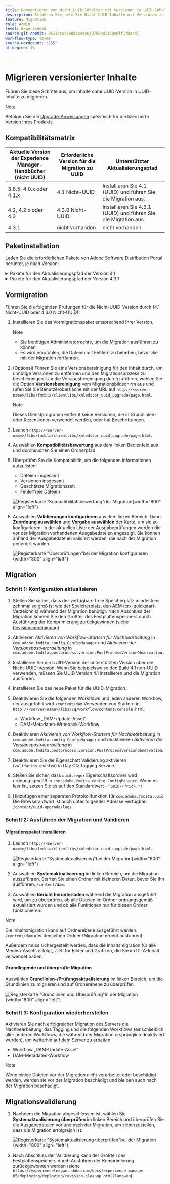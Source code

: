 ```yaml
---
title: Konvertieren von Nicht-UUID-Inhalten mit Versionen in UUID-Inhalt
description: Erfahren Sie, wie Sie Nicht-UUID-Inhalte mit Versionen zu UUID-Inhalten migrieren.
feature: Migration
role: Admin
level: Experienced
source-git-commit: 0513ecac38840a4cc649758bd1180edff1f8aed1
workflow-type: tm+mt
source-wordcount: '755'
ht-degree: 1%

---
```


# Migrieren versionierter Inhalte

Führen Sie diese Schritte aus, um Inhalte ohne UUID-Version in UUID-Inhalte zu migrieren.

>[!NOTE]
>
>Befolgen Sie die [Upgrade-Anweisungen](./upgrade-xml-documentation.md) spezifisch für die lizenzierte Version Ihres Produkts.

## Kompatibilitätsmatrix

| Aktuelle Version der Experience Manager-Handbücher (nicht UUID) | Erforderliche Version für die Migration zu UUID | Unterstützter Aktualisierungspfad |
|---|---|---|
| 3.8.5, 4.0.x oder 4.1.x | 4.1 Nicht-UUID | Installieren Sie 4.1 (UUID) und führen Sie die Migration aus. |
| 4.2, 4.2.x oder 4.3 | 4.3.0 Nicht-UUID | Installieren Sie 4.3.1 (UUID) und führen Sie die Migration aus. |
| 4.3.1 | nicht vorhanden | nicht vorhanden |

## Paketinstallation

Laden Sie die erforderlichen Pakete von Adobe Software Distribution Portal herunter, je nach Version:
<details>
<summary>  Pakete für den Aktualisierungspfad der Version 4.1</summary>

1. **Vormigration**: [com.adobe.guides.pre-uuid-migration-1.0.9.zip](https://experience.adobe.com/#/downloads/content/software-distribution/en/aem.html?package=%2Fcontent%2Fsoftware-distribution%2Fen%2Fdetails.html%2Fcontent%2Fdam%2Faem%2Fpublic%2Faemdox%2Fother-packages%2Fuuid-migration%2F1-0%2Fcom.adobe.guides.pre-uuid-migration-1.0.9.zip)
1. **Migration**: [com.adobe.guides.uuid-upgrade-1.0.19.zip](https://experience.adobe.com/#/downloads/content/software-distribution/en/aem.html?package=%2Fcontent%2Fsoftware-distribution%2Fen%2Fdetails.html%2Fcontent%2Fdam%2Faem%2Fpublic%2Faemdox%2Fother-packages%2Fuuid-migration%2F1-0%2Fcom.adobe.guides.uuid-upgrade-1.0.19.zip)
</details>


<details>
<summary> Pakete für den Aktualisierungspfad der Version 4.3.1</summary>

1. **Vormigration**: [com.adobe.guides.pre-uuid-migration-1.1.3.zip](https://experience.adobe.com/#/downloads/content/software-distribution/en/aem.html?package=%2Fcontent%2Fsoftware-distribution%2Fen%2Fdetails.html%2Fcontent%2Fdam%2Faem%2Fpublic%2Faemdox%2Fother-packages%2Fuuid-migration%2Fcom.adobe.guides.pre-uuid-migration-1.1.3.zip)
1. **Migration**: [com.adobe.guides.uuid-upgrade-1.1.15.zip](https://experience.adobe.com/#/downloads/content/software-distribution/en/aem.html?package=%2Fcontent%2Fsoftware-distribution%2Fen%2Fdetails.html%2Fcontent%2Fdam%2Faem%2Fpublic%2Faemdox%2Fother-packages%2Fuuid-migration%2Fcom.adobe.guides.uuid-upgrade-1.1.15.zip)

</details>

## Vormigration

Führen Sie die folgenden Prüfungen für die Nicht-UUID-Version durch (4.1 Nicht-UUID oder 4.3.0 Nicht-UUID):

1. Installieren Sie das Vormigrationspaket entsprechend Ihrer Version.

   >[!NOTE]
   >
   >* Sie benötigen Administratorrechte, um die Migration ausführen zu können.
   >* Es wird empfohlen, die Dateien mit Fehlern zu beheben, bevor Sie mit der Migration fortfahren.

1. (Optional) Führen Sie eine Versionsbereinigung für den Inhalt durch, um unnötige Versionen zu entfernen und den Migrationsprozess zu beschleunigen. Um die Versionsbereinigung durchzuführen, wählen Sie die Option **Versionsbereinigung** vom Migrationsbildschirm aus und rufen Sie die Benutzeroberfläche mit der URL auf `http://<server- name>/libs/fmdita/clientlibs/xmleditor_uuid_upgrade/page.html`.
   >[!NOTE]
   >
   >Dieses Dienstprogramm entfernt keine Versionen, die in Grundlinien- oder Rezensionen verwendet werden, oder hat Beschriftungen.

1. Launch `http://<server-name>/libs/fmdita/clientlibs/xmleditor_uuid_upgrade/page.html`.
1. Auswählen **Kompatibilitätsbewertung**  aus dem linken Bedienfeld aus und durchsuchen Sie einen Ordnerpfad.
1. Überprüfen Sie die Kompatibilität, um die folgenden Informationen aufzulisten:
   * Dateien insgesamt
   * Versionen insgesamt
   * Geschätzte Migrationszeit
   * Fehlerfreie Dateien

   ![Registerkarte &quot;Kompatibilitätsbewertung&quot;der Migration](assets/migration-compatibility-assessment.png){width="800" align="left"}


1. Auswählen **Validierungen konfigurieren** aus dem linken Bereich. Dann **Zuordnung auswählen** und **Vorgabe auswählen** der Karte, um sie zu konfigurieren. In der aktuellen Liste der Ausgabeprüfungen werden die vor der Migration vorhandenen Ausgabedateien angezeigt. Sie können anhand der Ausgabedateien validiert werden, die nach der Migration generiert wurden.

   ![Registerkarte &quot;Überprüfungen&quot;bei der Migration konfigurieren](assets/migration-configure-validation.png){width="800" align="left"}




## Migration

### Schritt 1: Konfiguration aktualisieren

1. Stellen Sie sicher, dass der verfügbare freie Speicherplatz mindestens zehnmal so groß ist wie der Speicherplatz, den AEM (crx-quickstart-Verzeichnis) während der Migration benötigt. Nach Abschluss der Migration können Sie den Großteil des Festplattenspeichers durch Ausführung der Komprimierung zurückgewinnen (siehe [Revisionsbereinigung](https://experienceleague.adobe.com/docs/experience-manager-65/deploying/deploying/revision-cleanup.html?lang=de)).

1. Aktivieren *Aktivieren von Workflow-Startern für Nachbearbeitung* in `com.adobe.fmdita.config.ConfigManager` und *Aktivieren der Versionspostverarbeitung* in `com.adobe.fmdita.postprocess.version.PostProcessVersionObservation.`

1. Installieren Sie die UUID-Version der unterstützten Version über die Nicht-UUID-Version. Wenn Sie beispielsweise den Build 4.1 non-UUID verwenden, müssen Sie UUID Version 4.1 installieren und die Migration ausführen.

1. Installieren Sie das neue Paket für die UUID-Migration.

1. Deaktivieren Sie die folgenden Workflows und jeden anderen Workflow, der ausgeführt wird `/content/dam` Verwenden von Startern in `http://<server-name>/libs/cq/workflow/content/console.html`.

   * Workflow „DAM-Update-Asset“
   * DAM-Metadaten-Writeback-Workflow

1. Deaktivieren *Aktivieren von Workflow-Startern für Nachbearbeitung* in `com.adobe.fmdita.config.ConfigManager` und deaktivieren *Aktivieren der Versionspostverarbeitung* in `com.adobe.fmdita.postprocess.version.PostProcessVersionObservation`.

1. Deaktivieren Sie die Eigenschaft Validierung aktivieren (`validation.enabled`) in Day CQ Tagging Service.

1. Stellen Sie sicher, dass `uuid.regex` Eigenschaftsordner wird ordnungsgemäß in `com.adobe.fmdita.config.ConfigManager`. Wenn es leer ist, setzen Sie es auf den Standardwert - `^GUID-(?<id>.*)`.
1. Hinzufügen einer separaten Protokollfunktion für `com.adobe.fmdita.uuid` Die Browserantwort ist auch unter folgender Adresse verfügbar: `/content/uuid-upgrade/logs`.

### Schritt 2: Ausführen der Migration und Validieren

#### Migrationspaket installieren

1. Launch `http://<server-name>/libs/fmdita/clientlibs/xmleditor_uuid_upgrade/page.html`.

   ![Registerkarte &quot;Systemaktualisierung&quot;bei der Migration](assets/migration-system-upgrade.png){width="800" align="left"}

1. Auswählen **Systemaktualisierung** im linken Bereich, um die Migration auszuführen. Starten Sie einen Ordner mit kleineren Daten, bevor Sie ihn ausführen. `/content/dam`.

1. Auswählen **Bericht herunterladen** während die Migration ausgeführt wird, um zu überprüfen, ob alle Dateien im Ordner ordnungsgemäß aktualisiert wurden und ob alle Funktionen nur für diesen Ordner funktionieren.


>[!NOTE]
>
> Die Inhaltsmigration kann auf Ordnerebene ausgeführt werden. `/content/dam`oder denselben Ordner (Migration erneut ausführen).

Außerdem muss sichergestellt werden, dass die Inhaltsmigration für alle Medien-Assets erfolgt, z. B. für Bilder und Grafiken, die Sie im DITA-Inhalt verwendet haben.

#### Grundlegende und überprüfte Migration

Auswählen **Grundlinien-/Prüfungsaktualisierung** im linken Bereich, um die Grundlinien zu migrieren und auf Ordnerebene zu überprüfen.

![Registerkarte &quot;Grundlinien und Überprüfung&quot;in der Migration](assets/migration-baseline-review-upgrade.png){width="800" align="left"}


### Schritt 3: Konfiguration wiederherstellen

Aktivieren Sie nach erfolgreicher Migration des Servers die Nachbearbeitung, das Tagging und die folgenden Workflows (einschließlich aller anderen Workflows, die während der Migration ursprünglich deaktiviert wurden), um weiterhin auf dem Server zu arbeiten.

* Workflow „DAM-Update-Asset“
* DAM-Metadaten-Workflow

>[!NOTE]
>
>Wenn einige Dateien vor der Migration nicht verarbeitet oder beschädigt werden, werden sie vor der Migration beschädigt und bleiben auch nach der Migration beschädigt.

## Migrationsvalidierung

1. Nachdem die Migration abgeschlossen ist, wählen Sie **Systemaktualisierung überprüfen** im linken Bereich und überprüfen Sie die Ausgabedateien vor und nach der Migration, um sicherzustellen, dass die Migration erfolgreich ist.

   ![Registerkarte &quot;Systemaktualisierung überprüfen&quot;bei der Migration](assets/migration-validate-system-upgrade.png){width="800" align="left"}


1. Nach Abschluss der Validierung kann der Großteil des Festplattenspeichers durch Ausführen der Komprimierung zurückgewonnen werden (siehe `https://experienceleague.adobe.com/docs/experience-manager-65/deploying/deploying/revision-cleanup.html?lang=en`).

